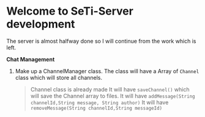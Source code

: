 # Welcome to SeTi-Server development

The server is almost halfway done so I will continue from the work which is left.


**Chat Management**
1. Make up a ChannelManager class.
    The class will have a Array of `Channel` class which will store all channels.
    > Channel class is already made
    It will have `saveChannel()` which will save the Channel array to files.
    It will have `addMessage(String channelId,String message, String author)`
    It will have `removeMessage(String channelId,String messageId)`
    
